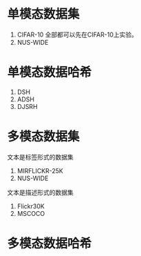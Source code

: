 # 单模态数据集
1. CIFAR-10 
   全部都可以先在CIFAR-10上实验。
2. NUS-WIDE
  
# 单模态数据哈希
1. DSH
2. ADSH
3. DJSRH


# 多模态数据集
文本是标签形式的数据集
1. MIRFLICKR-25K
2. NUS-WIDE

文本是描述形式的数据集
1. Flickr30K
2. MSCOCO

# 多模态数据哈希

